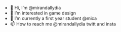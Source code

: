 - 👋 Hi, I’m @mirandallydia
- 👀 I’m interested in game design
- 🌱 I’m currently a first year student @mica
- 📫 How to reach me @mirandallydia twitt and insta

<!---
mirandallydia/mirandallydia is a ✨ special ✨ repository because its `README.md` (this file) appears on your GitHub profile.
You can click the Preview link to take a look at your changes.
--->
